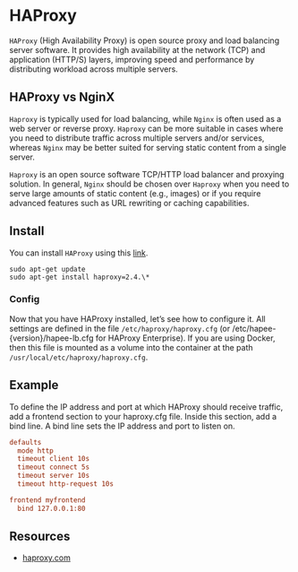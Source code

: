 # HAProxy

```HAProxy``` (High Availability Proxy) is open source proxy and load balancing server software.
It provides high availability at the network (TCP) and application (HTTP/S) layers,
improving speed and performance by distributing workload across multiple servers.

## HAProxy vs NginX

```Haproxy``` is typically used for load balancing, while ```Nginx``` is often used as a web server or reverse proxy.
```Haproxy``` can be more suitable in cases where you need to distribute traffic across multiple servers and/or services,
whereas ```Nginx``` may be better suited for serving static content from a single server.

```Haproxy``` is an open source software TCP/HTTP load balancer and proxying solution.
In general, ```Nginx``` should be chosen over ```Haproxy``` when you need to serve large
amounts of static content (e.g., images) or if you require advanced features such as URL rewriting or caching capabilities.

## Install

You can install ```HAProxy``` using this [link](https://haproxy.debian.net/).

```shell
sudo apt-get update
sudo apt-get install haproxy=2.4.\*
```

### Config

Now that you have HAProxy installed, let’s see how to configure it.
All settings are defined in the file ```/etc/haproxy/haproxy.cfg``` (or /etc/hapee-{version}/hapee-lb.cfg for HAProxy Enterprise).
If you are using Docker, then this file is mounted as a volume into the container
at the path ```/usr/local/etc/haproxy/haproxy.cfg```.

## Example

To define the IP address and port at which HAProxy should receive traffic, add a frontend section to your haproxy.cfg file.
Inside this section, add a bind line. A bind line sets the IP address and port to listen on.

```cfg
defaults
  mode http
  timeout client 10s
  timeout connect 5s
  timeout server 10s 
  timeout http-request 10s

frontend myfrontend
  bind 127.0.0.1:80
```

## Resources

- [haproxy.com](https://www.haproxy.com/blog/haproxy-configuration-basics-load-balance-your-servers/)
